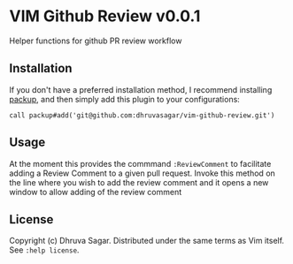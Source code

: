 # VIM Github Review v0.0.1
Helper functions for github PR review workflow

## Installation

If you don't have a preferred installation method, I recommend
installing [packup](https://github.com/dhruvasagar/packup), and then simply
add this plugin to your configurations:

    call packup#add('git@github.com:dhruvasagar/vim-github-review.git')

## Usage

At the moment this provides the commmand `:ReviewComment` to facilitate adding
a Review Comment to a given pull request. Invoke this method on the line where
you wish to add the review comment and it opens a new window to allow adding
of the review comment

## License

Copyright (c) Dhruva Sagar. Distributed under the same terms as Vim itself.
See `:help license`.
